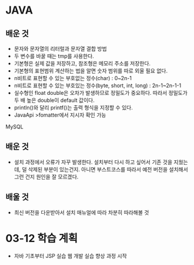# JAVA
## 배운 것
* 문자와 문자열의 리터럴과 문자열 결합 방법
* 두 변수를 바꿀 때는 tmp를 사용한다.
* 기본형은 실제 값을 저장하고, 참조형은 메모리 주소를 저장한다.
* 기본형의 표현범위 계산하는 법을 알면 숫자 범위를 따로 외울 필요 없다.
* n비트로 표현할 수 있는 부호없는 정수(char) : 0~2n-1
* n비트로 표현할 수 있는 부호있는 정수(byte, short, int, long) : 2n-1~2n-1-1 
* 실수형인 float double은 오차가 발생하므로 정밀도가 중요하다. 따라서 정밀도가 두 배 높은 double이 default 값이다.  
* println()와 달리 printf()는 출력 형식을 지정할 수 있다.
* JavaApi >fomatter에서 지시자 확인 가능

MySQL
## 배운 것
* 설치 과정에서 오류가 자꾸 발생한다. 설치부터 다시 하고 싶어서 기존 것을 지웠는데, 덜 삭제된 부분이 있는건지. 
아니면 부스트코스를 따라서 예전 버전을 설치해서 그런 건지 원인을 잘 모르겠다. 

## 배울 것
* 최신 버전을 다운받아서 설치 매뉴얼에 따라 차분히 따라해볼 것

# 03-12 학습 계획
* 자바 기초부터 JSP 실습 웹 개발 실습 향상 과정 시작
